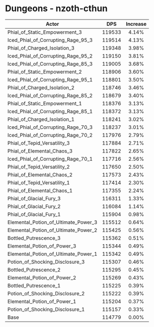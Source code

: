 # Dungeons - nzoth-cthun
| Actor | DPS | Increase |
|---|:---:|:---:|
|Phial_of_Static_Empowerment_3|119533|4.14%|
|Iced_Phial_of_Corrupting_Rage_95_3|119514|4.13%|
|Phial_of_Charged_Isolation_3|119348|3.98%|
|Iced_Phial_of_Corrupting_Rage_95_2|119150|3.81%|
|Iced_Phial_of_Corrupting_Rage_85_3|119005|3.68%|
|Phial_of_Static_Empowerment_2|118906|3.60%|
|Iced_Phial_of_Corrupting_Rage_95_1|118801|3.50%|
|Phial_of_Charged_Isolation_2|118746|3.46%|
|Iced_Phial_of_Corrupting_Rage_85_2|118679|3.40%|
|Phial_of_Static_Empowerment_1|118376|3.13%|
|Iced_Phial_of_Corrupting_Rage_85_1|118372|3.13%|
|Phial_of_Charged_Isolation_1|118241|3.02%|
|Iced_Phial_of_Corrupting_Rage_70_3|118237|3.01%|
|Iced_Phial_of_Corrupting_Rage_70_2|117976|2.79%|
|Phial_of_Tepid_Versatility_3|117884|2.71%|
|Phial_of_Elemental_Chaos_3|117822|2.65%|
|Iced_Phial_of_Corrupting_Rage_70_1|117716|2.56%|
|Phial_of_Tepid_Versatility_2|117650|2.50%|
|Phial_of_Elemental_Chaos_2|117573|2.43%|
|Phial_of_Tepid_Versatility_1|117414|2.30%|
|Phial_of_Elemental_Chaos_1|117355|2.24%|
|Phial_of_Glacial_Fury_3|116311|1.33%|
|Phial_of_Glacial_Fury_2|116084|1.14%|
|Phial_of_Glacial_Fury_1|115904|0.98%|
|Elemental_Potion_of_Ultimate_Power_3|115512|0.64%|
|Elemental_Potion_of_Ultimate_Power_2|115425|0.56%|
|Bottled_Putrescence_3|115362|0.51%|
|Elemental_Potion_of_Power_3|115344|0.49%|
|Elemental_Potion_of_Ultimate_Power_1|115342|0.49%|
|Potion_of_Shocking_Disclosure_3|115307|0.46%|
|Bottled_Putrescence_2|115295|0.45%|
|Elemental_Potion_of_Power_2|115269|0.43%|
|Bottled_Putrescence_1|115225|0.39%|
|Potion_of_Shocking_Disclosure_2|115222|0.39%|
|Elemental_Potion_of_Power_1|115204|0.37%|
|Potion_of_Shocking_Disclosure_1|115157|0.33%|
|Base|114779|0.00%|
